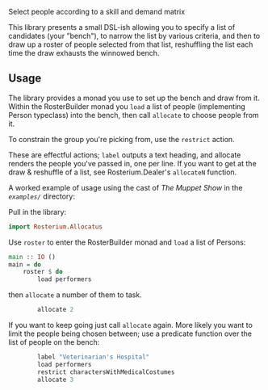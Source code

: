 Select people according to a skill and demand matrix

This library presents a small DSL-ish allowing you to specify a list of
candidates (your "bench"), to narrow the list by various criteria, and then to
draw up a roster of people selected from that list, reshuffling the list each
time the draw exhausts the winnowed bench.

Usage
-----

The library provides a monad you use to set up the bench and draw from it.
Within the RosterBuilder monad you `load` a list of people (implementing Person
typeclass) into the bench, then call `allocate` to choose people from it.

To constrain the group you're picking from, use the `restrict` action.

These are effectful actions; `label` outputs a text heading, and allocate
renders the people you've passed in, one per line. If you want to get at the
draw & reshuffle of a list, see Rosterium.Dealer's `allocateN` function.

A worked example of usage using the cast of _The Muppet Show_ in the
_`examples/`_ directory:

Pull in the library:

```haskell
import Rosterium.Allocatus
```

Use `roster` to enter the RosterBuilder monad and `load` a list of Persons:

```haskell
main :: IO ()
main = do
    roster $ do
        load performers
```

then `allocate` a number of them to task.


```haskell
        allocate 2
```

If you want to keep going just call `allocate` again. More likely you want to
limit the people being chosen between; use a predicate function over the list
of people on the bench:


```haskell
        label "Veterinarian's Hospital"
        load performers
        restrict charactersWithMedicalCostumes
        allocate 3
```

